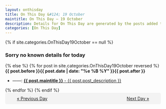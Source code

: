 ```yaml
---
layout: onthisday
title: On This Day &#124; 19 October
maintitle: On This Day — 19 October
description: Details for On This Day are generated by the posts added to the website so the content is subject to changes/updates over time.
categories: [On This Day]
---
```


{% if site.categories.OnThisDay19October == null %}
<h3>Sorry no known details for today</h3>
{% else %}
{% for post in site.categories.OnThisDay19October reversed %}
<strong>{{ post.before }}{{ post.date | date: "%e %B %Y" }}{{ post.after }}</strong>
<ul>
<li> ——: <a class="{{ post.class }}" href="{{ post.url }}"><strong>{{ post.maintitle }}</strong> - {{ post.post_description }}</a></li>
</ul>
{% endfor %}
{% endif %}
<br />
<div style="background-color: #f3f3f3; padding: 10px; border-radius: 5px; text-align: center; display: flex; justify-content: space-evenly;">
<a href="/onthisday/10/10-18">« Previous Day</a>
<span style="visibility:hidden;">[ Visit Leap Year February 29 ]</span>
<a href="/onthisday/10/10-20">Next Day »</a>
</div>

